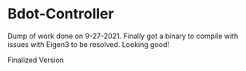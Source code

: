# Bdot-Controller
Dump of work done on 9-27-2021. Finally got a binary to compile with issues with Eigen3 to be resolved. Looking good!


Finalized Version
